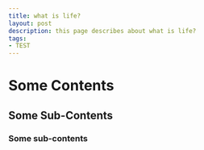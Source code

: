 ```yaml
---
title: what is life?
layout: post
description: this page describes about what is life?
tags:
- TEST
---
```

# Some Contents

## Some Sub-Contents

### Some sub-contents
